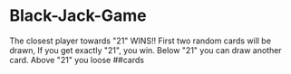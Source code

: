 # Black-Jack-Game
The closest player towards "21" WINS!!
First two random cards will be drawn, 
If you get exactly "21", you win.
Below "21" you can draw another card.
Above "21" you loose
##cards
